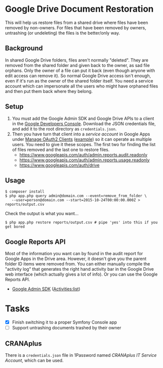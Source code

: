 # Google Drive Document Restoration

This will help us restore files from a shared drive where files have been removed by non-owners. For files that have been removed by owners, untrashing (or undeleting) the files is the better/only way.

## Background

In shared Google Drive folders, files aren't normally "deleted". They are removed from the shared folder and given back to the owner, as sad file orphans. Only the owner of a file can put it back (even though anyone with edit access can remove it). So normal Google Drive access isn't enough, even if it's run as the owner of the shared folder itself. You need a service account which can impersonate all the users who might have orphaned files and then put them back where they belong.

## Setup

1. You must add the Google Admin SDK and Google Drive APIs to a client in the [Google Developers Console](https://console.developers.google.com/). Download the JSON credentials file, and add it to the root directory as `credentials.json`.
2. Then you have turn that client into a _service account_ in Google Apps under [Manage OAuth2 Clients](https://admin.google.com/AdminHome?chromeless=1#OGX:ManageOauthClients) ([example](https://www.dropbox.com/s/invd8vv47ertobd/Screenshot%202015-10-30%2008.51.07.png?dl=0)) so it can operate as multiple users. You need to give it these scopes. The first two for finding the list of files removed and the last one to restore files. 
	- https://www.googleapis.com/auth/admin.reports.audit.readonly 
	- https://www.googleapis.com/auth/admin.reports.usage.readonly 
	- https://www.googleapis.com/auth/drive


## Usage

    $ composer install
    $ php app.php query admin@domain.com --event=remove_from_folder \
       --user=person@domain.com --start=2015-10-24T00:00:00.000Z > reports/output.csv
    
Check the output is what you want...
	
	$ php app.php restore reports/output.csv # pipe 'yes' into this if you get bored
    
## Google Reports API

Most of the information you want can by found in the audit report for Google Apps in the Drive area. However, it doesn't give you 
the parent folder ID items were removed from. You can either manually compile the "activity log" that generates the right hand activity bar in the Google Drive web interface (which actually gives a lot of info). Or you can use the Google Reports API.

 - [Google Admin SDK](https://developers.google.com/admin-sdk/reports/v1/reference/) ([Activities:list](https://developers.google.com/admin-sdk/reports/v1/reference/activities/list))

# Tasks

- [x] Finish switching it to a proper Symfony Console app
- [ ] Support untrashing documents trashed by their owner

## CRANAplus

There is a `credentials.json` file in 1Password named _CRANAplus IT Service Account_, which can be used.
